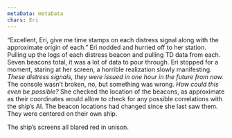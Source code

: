 ```yaml
---
metaData: metaData
chars: Eri
---
```


“Excellent, Eri, give me time stamps on each distress signal along with the approximate origin of each.” Eri nodded and hurried off to her station. Pulling up the logs of each distress beacon and pulling TD data from each. Seven beacons total, it was a lot of data to pour through. Eri stopped for a moment, staring at her screen, a horrible realization slowly manifesting. *These distress signals, they were issued in one hour in the future from now.* The console wasn’t broken, no, but something was wrong. *How could this even be possible?* She checked the location of the beacons, as approximate as their coordinates would allow to check for any possible correlations with the ship’s AI. The beacon locations had changed since she last saw them. They were centered on their own ship. 

The ship’s screens all blared red in unison.